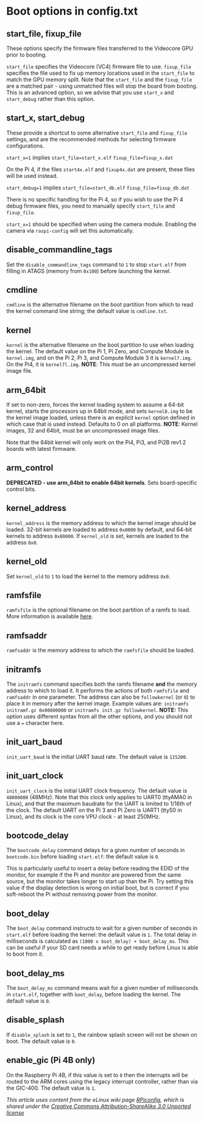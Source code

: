 # Boot options in config.txt 

## start_file, fixup_file

These options specify the firmware files transferred to the Videocore GPU prior to booting.

`start_file` specifies the Videocore (VC4) firmware file to use.
`fixup_file` specifies the file used to fix up memory locations used in the `start_file` to match the GPU memory split. Note that the `start_file` and the `fixup_file` are a matched pair - using unmatched files will stop the board from booting. This is an advanced option, so we advise that you use `start_x` and `start_debug` rather than this option.

## start_x, start_debug

These provide a shortcut to some alternative `start_file` and `fixup_file` settings, and are the recommended methods for selecting firmware configurations.

`start_x=1` implies
   `start_file=start_x.elf`
   `fixup_file=fixup_x.dat`
   
 On the Pi 4, if the files `start4x.elf` and `fixup4x.dat` are present, these files will be used instead.
   
`start_debug=1` implies
   `start_file=start_db.elf`
   `fixup_file=fixup_db.dat`

There is no specific handling for the Pi 4, so if you wish to use the Pi 4 debug firmware files, you need to manually specify `start_file` and `fixup_file`.

`start_x=1` should be specified when using the camera module. Enabling the camera via `raspi-config` will set this automatically.

## disable_commandline_tags

Set the `disable_commandline_tags` command to `1` to stop `start.elf` from filling in ATAGS (memory from `0x100`) before launching the kernel.

## cmdline

`cmdline` is the alternative filename on the boot partition from which to read the kernel command line string; the default value is `cmdline.txt`.

## kernel

`kernel` is the alternative filename on the boot partition to use when loading the kernel. The default value on the Pi 1, Pi Zero, and Compute Module is `kernel.img`, and on the Pi 2, Pi 3, and Compute Module 3 it is `kernel7.img`. On the Pi4, it is `kernel7l.img`. **NOTE**: This must be an uncompressed kernel image file.

## arm_64bit

If set to non-zero, forces the kernel loading system to assume a 64-bit kernel, starts the processors up in 64bit mode, and sets `kernel8.img` to be the kernel image loaded, unless there is an explicit `kernel` option defined in which case that is used instead. Defaults to 0 on all platforms. **NOTE**: Kernel images, 32 and 64bit, must be an uncompressed image files.

Note that the 64bit kernel will only work on the Pi4, Pi3, and Pi2B rev1.2 boards with latest firmware.

## arm_control

**DEPRECATED - use arm_64bit to enable 64bit kernels**.  Sets board-specific control bits.

## kernel_address

`kernel_address` is the memory address to which the kernel image should be loaded. 32-bit kernels are loaded to address `0x8000` by default, and 64-bit kernels to address `0x80000`. If `kernel_old` is set, kernels are loaded to the address `0x0`.

## kernel_old

Set `kernel_old` to `1` to load the kernel to the memory address `0x0`.

## ramfsfile

`ramfsfile` is the optional filename on the boot partition of a ramfs to load. More information is available [here](https://www.raspberrypi.org/forums/viewtopic.php?f=63&t=10532).

## ramfsaddr

`ramfsaddr` is the memory address to which the `ramfsfile` should be loaded.

## initramfs

The `initramfs` command specifies both the ramfs filename **and** the memory address to which to load it. It performs the actions of both `ramfsfile` and `ramfsaddr` in one parameter. The address can also be `followkernel` (or `0`) to place it in memory after the kernel image. Example values are: `initramfs initramf.gz 0x00800000` or `initramfs init.gz followkernel`. **NOTE:** This option uses different syntax from all the other options, and you should not use a `=` character here.

## init_uart_baud

`init_uart_baud` is the initial UART baud rate. The default value is `115200`.

## init_uart_clock

`init_uart_clock` is the initial UART clock frequency. The default value is `48000000` (48MHz). Note that this clock only applies to UART0 (ttyAMA0 in Linux), and that the maximum baudrate for the UART is limited to 1/16th of the clock. The default UART on the Pi 3 and Pi Zero is UART1 (ttyS0 in Linux), and its clock is the core VPU clock - at least 250MHz.

## bootcode_delay

The `bootcode_delay` command delays for a given number of seconds in `bootcode.bin` before loading `start.elf`: the default value is `0`.

This is particularly useful to insert a delay before reading the EDID of the monitor, for example if the Pi and monitor are powered from the same source, but the monitor takes longer to start up than the Pi. Try setting this value if the display detection is wrong on initial boot, but is correct if you soft-reboot the Pi without removing power from the monitor.

## boot_delay

The `boot_delay` command instructs to wait for a given number of seconds in `start.elf` before loading the kernel: the default value is `1`. The total delay in milliseconds is calculated as `(1000 x boot_delay) + boot_delay_ms`. This can be useful if your SD card needs a while to get ready before Linux is able to boot from it.

## boot_delay_ms

The `boot_delay_ms` command means wait for a given number of milliseconds in `start.elf`, together with `boot_delay`, before loading the kernel. The default value is `0`.

## disable_splash

If `disable_splash` is set to `1`, the rainbow splash screen will not be shown on boot. The default value is `0`.

## enable_gic (Pi 4B only)

On the Raspberry Pi 4B, if this value is set to `0` then the interrupts will be routed to the ARM cores using the legacy interrupt controller, rather than via the GIC-400. The default value is `1`.



*This article uses content from the eLinux wiki page [RPiconfig](http://elinux.org/RPiconfig), which is shared under the [Creative Commons Attribution-ShareAlike 3.0 Unported license](http://creativecommons.org/licenses/by-sa/3.0/)*
